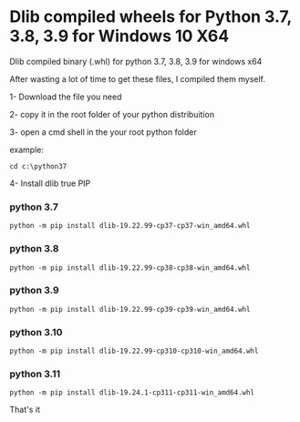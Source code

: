 # Dlib compiled wheels for Python 3.7, 3.8, 3.9 for Windows 10 X64
Dlib compiled binary (.whl) for python 3.7, 3.8, 3.9 for windows x64

After wasting a lot of time to get these files, I compiled them myself.

1- Download the file you need

2- copy it in the root folder of your python distribuition

3- open a cmd shell in the your root python folder 

example:
```
cd c:\python37
```

4- Install dlib true PIP

### python 3.7
```
python -m pip install dlib-19.22.99-cp37-cp37-win_amd64.whl 
```
### python 3.8
```
python -m pip install dlib-19.22.99-cp38-cp38-win_amd64.whl
```
### python 3.9
```
python -m pip install dlib-19.22.99-cp39-cp39-win_amd64.whl
```
### python 3.10
```
python -m pip install dlib-19.22.99-cp310-cp310-win_amd64.whl
```
### python 3.11
```
python -m pip install dlib-19.24.1-cp311-cp311-win_amd64.whl
```
That's it

